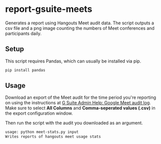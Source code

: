 # report-gsuite-meets

Generates a report using Hangouts Meet audit data. The script outputs a csv file and a png image counting the numbers of Meet conferences and participants daily.

## Setup

This script requires Pandas, which can usually be installed via pip.

```sh
pip install pandas
```

## Usage

Download an export of the Meet audit for the time period you're reporting on using the instructions at [G Suite Admin Help: Google Meet audit log](https://support.google.com/a/answer/9186729?hl=en). Make sure to select **All Columns** and **Comma-seperated values (.csv)** in the export configuration window.

Then run the script with the audit you downloaded as an argument.

```sh
usage: python meet-stats.py input
Writes reports of hangouts meet usage stats
```
